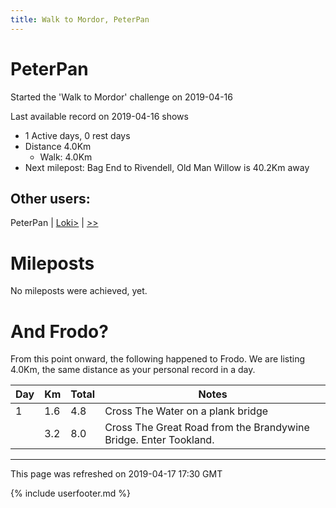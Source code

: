```yaml
---
title: Walk to Mordor, PeterPan
---
```


# PeterPan

Started the 'Walk to Mordor' challenge on 2019-04-16

Last available record on 2019-04-16 shows
* 1 Active days, 0 rest days
* Distance 4.0Km
  * Walk: 4.0Km
* Next milepost: Bag End to Rivendell, Old Man Willow is 40.2Km away

## Other users:

PeterPan \| [Loki\>](Loki.md) \| [\>\>](Loki.md)

# Mileposts

No mileposts were achieved, yet.

# And Frodo?
From this point onward, the following happened to Frodo.
We are listing 4.0Km, the same distance as your personal record in a day.

| Day | Km | Total | Notes |
| --- | --- | --- | --- |
| 1 | 1.6 | 4.8 | Cross The Water on a plank bridge |
|   | 3.2 | 8.0 | Cross The Great Road from the Brandywine Bridge. Enter Tookland. |


---
This page was refreshed on 2019-04-17 17:30 GMT

{% include userfooter.md %}
